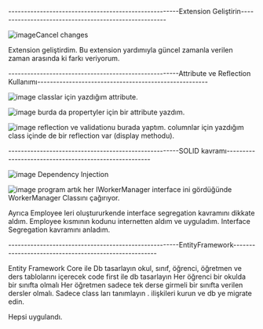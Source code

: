 ------------------------------------------------------Extension Geliştirin------------------------------------------------------

![image](https://user-images.githubusercontent.com/44321438/170709132-ced7643a-d7db-44ca-9d8e-4d3fdcbd7aaf.png)Cancel changes

Extension geliştirdim. Bu extension yardımıyla güncel zamanla  verilen  zaman arasında ki farkı veriyorum. 


------------------------------------------------------Attribute ve Reflection Kullanımı------------------------------------------------------

![image](https://user-images.githubusercontent.com/44321438/170709616-e4af56f4-fc16-4be6-b215-d03bc02a96f0.png)
classlar için yazdığım attribute.

![image](https://user-images.githubusercontent.com/44321438/170709690-2dccf4f8-b4f3-447f-be6b-772077009012.png)
burda da propertyler için bir attribute yazdım.

![image](https://user-images.githubusercontent.com/44321438/170709814-12f3a871-ea08-4dc4-951b-4973a1935650.png)
reflection ve validationu burada yaptım.  columnlar için yazdığım class içinde de bir reflection var (display methodu).


------------------------------------------------------SOLID kavramı------------------------------------------------------


![image](https://user-images.githubusercontent.com/44321438/170710817-4e96f506-99ff-4a92-8f5d-389ccf85f4cd.png)
Dependency Injection


![image](https://user-images.githubusercontent.com/44321438/170710903-ef5287ba-13c0-4b3e-b194-cad58bd2f4ec.png)
program artık her IWorkerManager interface ini gördüğünde WorkerManager Classını çağırıyor.

Ayrıca Employee leri oluştururkende interface segregation kavramını dikkate aldım. Employee kısmının kodunu internetten aldım ve uyguladım. 
Interface Segregation kavramını anladım.

------------------------------------------------------EntityFramework------------------------------------------------------


Entity Framework Core ile Db tasarlayın
okul, sınıf, öğrenci, öğretmen ve ders tablolarını içerecek code first ile db tasarlayın
Her öğrenci bir okulda bir sınıfta olmalı
Her öğretmen sadece tek derse girmeli
bir sınıfta verilen dersler olmalı.
Sadece class ları tanımlayın . ilişkileri kurun ve db ye migrate edin.

Hepsi uygulandı. 


